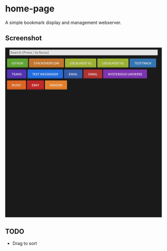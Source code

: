 # home-page

A simple bookmark display and management webserver.

## Screenshot

![homePage](./img/scrot.png)

## TODO

- Drag to sort
